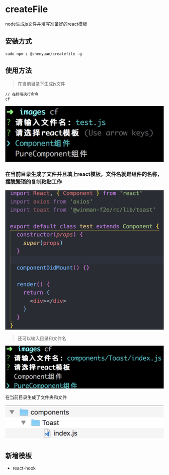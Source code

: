 # createFile

node生成js文件并填写准备好的react模板

## 安装方式

```
sudo npm i @shenyuan/createfile -g
```

## 使用方法

> 在当前目录下生成js文件

```
// 在终端执行命令
cf 
```
![image1](https://raw.githubusercontent.com/shen1992/shenPlay/master/assets/cf1.jpeg)

### 在当前目录生成了文件并且填上react模板，文件名就是组件的名称，摆脱繁琐的复制粘贴工作

![image2](https://raw.githubusercontent.com/shen1992/shenPlay/master/assets/cf2.jpeg)

> 还可以输入目录和文件名

![image3](https://raw.githubusercontent.com/shen1992/shenPlay/master/assets/cf3.jpeg)

在当前目录生成了文件夹和文件

![image3](https://raw.githubusercontent.com/shen1992/shenPlay/master/assets/cf4.jpeg)

## 新增模板

- react-hook